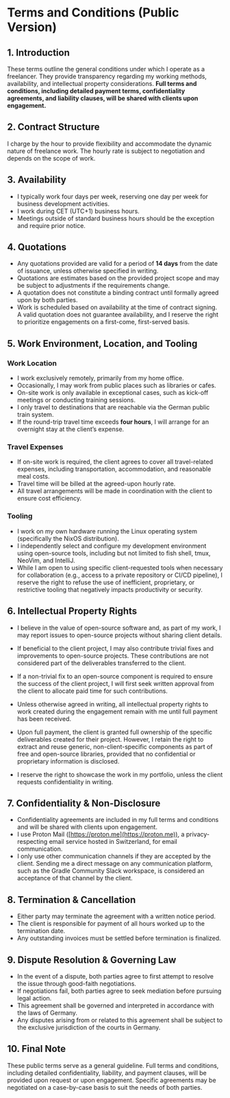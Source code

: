 # Terms and Conditions (Public Version)

## 1. Introduction

These terms outline the general conditions under which I operate as a freelancer. They provide transparency regarding my working methods, availability, and intellectual property considerations. **Full terms and conditions, including detailed payment terms, confidentiality agreements, and liability clauses, will be shared with clients upon engagement.**

## 2. Contract Structure

I charge by the hour to provide flexibility and accommodate the dynamic nature of freelance work. The hourly rate is subject to negotiation and depends on the scope of work.

## 3. Availability

- I typically work four days per week, reserving one day per week for business development activities.
- I work during CET (UTC+1) business hours.
- Meetings outside of standard business hours should be the exception and require prior notice.

## 4. Quotations

- Any quotations provided are valid for a period of **14 days** from the date of issuance, unless otherwise specified in writing.
- Quotations are estimates based on the provided project scope and may be subject to adjustments if the requirements change.
- A quotation does not constitute a binding contract until formally agreed upon by both parties.
- Work is scheduled based on availability at the time of contract signing. A valid quotation does not guarantee availability, and I reserve the right to prioritize engagements on a first-come, first-served basis.

## 5. Work Environment, Location, and Tooling

### Work Location

- I work exclusively remotely, primarily from my home office.
- Occasionally, I may work from public places such as libraries or cafes.
- On-site work is only available in exceptional cases, such as kick-off meetings or conducting training sessions.
- I only travel to destinations that are reachable via the German public train system.
- If the round-trip travel time exceeds **four hours**, I will arrange for an overnight stay at the client’s expense.

### Travel Expenses

- If on-site work is required, the client agrees to cover all travel-related expenses, including transportation, accommodation, and reasonable meal costs.
- Travel time will be billed at the agreed-upon hourly rate.
- All travel arrangements will be made in coordination with the client to ensure cost efficiency.

### Tooling

- I work on my own hardware running the Linux operating system (specifically the NixOS distribution).
- I independently select and configure my development environment using open-source tools, including but not limited to fish shell, tmux, NeoVim, and IntelliJ.
- While I am open to using specific client-requested tools when necessary for collaboration (e.g., access to a private repository or CI/CD pipeline), I reserve the right to refuse the use of inefficient, proprietary, or restrictive tooling that negatively impacts productivity or security.

## 6. Intellectual Property Rights

- I believe in the value of open-source software and, as part of my work, I may report issues to open-source projects without sharing client details.
- If beneficial to the client project, I may also contribute trivial fixes and improvements to open-source projects. These contributions are not considered part of the deliverables transferred to the client.
- If a non-trivial fix to an open-source component is required to ensure the success of the client project, I will first seek written approval from the client to allocate paid time for such contributions.
- Unless otherwise agreed in writing, all intellectual property rights to work created during the engagement remain with me until full payment has been received.
- Upon full payment, the client is granted full ownership of the specific deliverables created for their project. However, I retain the right to extract and reuse generic, non-client-specific components as part of free and open-source libraries, provided that no confidential or proprietary information is disclosed.

- I reserve the right to showcase the work in my portfolio, unless the client requests confidentiality in writing.

## 7. Confidentiality & Non-Disclosure

- Confidentiality agreements are included in my full terms and conditions and will be shared with clients upon engagement.
- I use Proton Mail ([https://proton.me](https://proton.me)), a privacy-respecting email service hosted in Switzerland, for email communication.
- I only use other communication channels if they are accepted by the client. Sending me a direct message on any communication platform, such as the Gradle Community Slack workspace, is considered an acceptance of that channel by the client.

## 8. Termination & Cancellation

- Either party may terminate the agreement with a written notice period.
- The client is responsible for payment of all hours worked up to the termination date.
- Any outstanding invoices must be settled before termination is finalized.

## 9. Dispute Resolution & Governing Law

- In the event of a dispute, both parties agree to first attempt to resolve the issue through good-faith negotiations.
- If negotiations fail, both parties agree to seek mediation before pursuing legal action.
- This agreement shall be governed and interpreted in accordance with the laws of Germany.
- Any disputes arising from or related to this agreement shall be subject to the exclusive jurisdiction of the courts in Germany.

## 10. Final Note

These public terms serve as a general guideline. Full terms and conditions, including detailed confidentiality, liability, and payment clauses, will be provided upon request or upon engagement. Specific agreements may be negotiated on a case-by-case basis to suit the needs of both parties.

